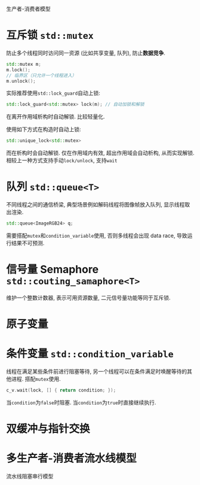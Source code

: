 生产者-消费者模型

# 互斥锁 `std::mutex`

防止多个线程同时访问同一资源 (比如共享变量, 队列), 防止**数据竞争**.
```cpp
std::mutex m;
m.lock();
// 临界区（只允许一个线程进入）
m.unlock();
```

实际推荐使用`std::lock_guard`自动上锁:
```cpp
std::lock_guard<std::mutex> lock(m); // 自动加锁和解锁
```
在离开作用域析构时自动解锁. 比较轻量化.

使用如下方式在构造时自动上锁:
```cpp
std::unique_lock<std::mutex>
```
而在析构时会自动解锁.
仅在作用域内有效, 超出作用域会自动析构, 从而实现解锁.
相较上一种方式支持手动`lock/unlock`, 支持`wait`

# 队列 `std::queue<T>`

不同线程之间的通信桥梁, 典型场景例如解码线程将图像帧放入队列, 显示线程取出渲染.
```cpp
std::queue<ImageRGB24> q;
```

需要搭配`mutex`和`condition_variable`使用, 否则多线程会出现 data race, 导致运行结果不可预测.

# 信号量 Semaphore `std::couting_samaphore<T>`

维护一个整数计数器, 表示可用资源数量, 二元信号量功能等同于互斥锁.

# 原子变量



# 条件变量 `std::condition_variable`

线程在满足某些条件前进行阻塞等待, 另一个线程可以在条件满足时唤醒等待的其他进程.
搭配`mutex`使用.
```cpp
c_v.wait(lock, [] { return condition; });
```
当`condition`为`false`时阻塞. 当`condition`为`true`时直接继续执行.

# 双缓冲与指针交换


# 多生产者-消费者流水线模型

流水线阻塞串行模型